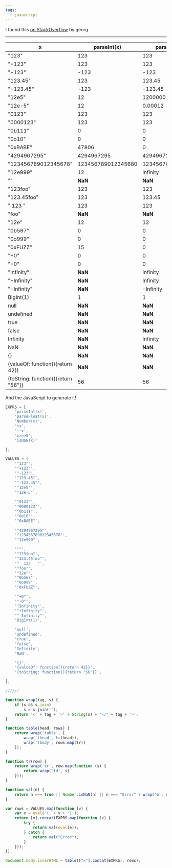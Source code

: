 ```yaml
---
tags:
  - javascript
---
```

I found this [on StackOverflow](https://stackoverflow.com/a/17106702) by georg.

---

|x|parseInt(x)|parseFloat(x)|Number(x)|+x|~~x|x>>>0|isNaN(x)|
|---|---|---|---|---|---|---|---|
|"123"|123|123|123|123|123|123|false|
|"+123"|123|123|123|123|123|123|false|
|"-123"|-123|-123|-123|-123|-123|4294967173|false|
|"123.45"|123|123.45|123.45|123.45|123|123|false|
|"-123.45"|-123|-123.45|-123.45|-123.45|-123|4294967173|false|
|"12e5"|12|1200000|1200000|1200000|1200000|1200000|false|
|"12e-5"|12|0.00012|0.00012|0.00012|0|0|false|
|"0123"|123|123|123|123|123|123|false|
|"0000123"|123|123|123|123|123|123|false|
|"0b111"|0|0|7|7|7|7|false|
|"0o10"|0|0|8|8|8|8|false|
|"0xBABE"|47806|0|47806|47806|47806|47806|false|
|"4294967295"|4294967295|4294967295|4294967295|4294967295|-1|4294967295|false|
|"123456789012345678"|123456789012345680|123456789012345680|123456789012345680|123456789012345680|-1506741424|2788225872|false|
|"12e999"|12|Infinity|Infinity|Infinity|0|0|false|
|""|**NaN**|**NaN**|0|0|0|0|false|
|"123foo"|123|123|**NaN**|**NaN**|0|0|**true**|
|"123.45foo"|123|123.45|**NaN**|**NaN**|0|0|**true**|
|" 123 "|123|123|123|123|123|123|false|
|"foo"|**NaN**|**NaN**|**NaN**|**NaN**|0|0|**true**|
|"12e"|12|12|**NaN**|**NaN**|0|0|**true**|
|"0b567"|0|0|**NaN**|**NaN**|0|0|**true**|
|"0o999"|0|0|**NaN**|**NaN**|0|0|**true**|
|"0xFUZZ"|15|0|**NaN**|**NaN**|0|0|**true**|
|"+0"|0|0|0|0|0|0|false|
|"-0"|0|0|0|0|0|0|false|
|"Infinity"|**NaN**|Infinity|Infinity|Infinity|0|0|false|
|"+Infinity"|**NaN**|Infinity|Infinity|Infinity|0|0|false|
|"-Infinity"|**NaN**|-Infinity|-Infinity|-Infinity|0|0|false|
|BigInt(1)|1|1|1|**Error**|1|**Error**|**Error**|
|null|**NaN**|**NaN**|0|0|0|0|false|
|undefined|**NaN**|**NaN**|**NaN**|**NaN**|0|0|**true**|
|true|**NaN**|**NaN**|1|1|1|1|false|
|false|**NaN**|**NaN**|0|0|0|0|false|
|Infinity|**NaN**|Infinity|Infinity|Infinity|0|0|false|
|NaN|**NaN**|**NaN**|**NaN**|**NaN**|0|0|**true**|
|{}|**NaN**|**NaN**|**NaN**|**NaN**|0|0|**true**|
|{valueOf: function(){return 42}}|**NaN**|**NaN**|42|42|42|42|false|
|{toString: function(){return "56"}}|56|56|56|56|56|56|false|
And the JavaScript to generate it!

```javascript
EXPRS = [
    'parseInt(x)',
    'parseFloat(x)',
    'Number(x)',
    '+x',
    '~~x',
    'x>>>0',
    'isNaN(x)'

];

VALUES = [
    '"123"',
    '"+123"',
    '"-123"',
    '"123.45"',
    '"-123.45"',
    '"12e5"',
    '"12e-5"',
    
    '"0123"',
    '"0000123"',
    '"0b111"',
    '"0o10"',
    '"0xBABE"',
    
    '"4294967295"',
    '"123456789012345678"',
    '"12e999"',

    '""',
    '"123foo"',
    '"123.45foo"',
    '"  123   "',
    '"foo"',
    '"12e"',
    '"0b567"',
    '"0o999"',
    '"0xFUZZ"',

    '"+0"',
    '"-0"',
    '"Infinity"',
    '"+Infinity"',
    '"-Infinity"',
    'BigInt(1)',

    'null',
    'undefined',
    'true',
    'false',
    'Infinity',
    'NaN',

    '{}',
    '{valueOf: function(){return 42}}',
    '{toString: function(){return "56"}}',

];

//////

function wrap(tag, s) {
    if (s && s.join)
        s = s.join('');
    return '<' + tag + '>' + String(s) + '</' + tag + '>';
}

function table(head, rows) {
    return wrap('table', [
        wrap('thead', tr(head)),
        wrap('tbody', rows.map(tr))
    ]);
}

function tr(row) {
    return wrap('tr', row.map(function (s) {
        return wrap('td', s)
    }));
}

function val(n) {
    return n === true || Number.isNaN(n) || n === "Error" ? wrap('b', n) : String(n);
}

var rows = VALUES.map(function (v) {
    var x = eval('(' + v + ')');
    return [v].concat(EXPRS.map(function (e) {
        try {
            return val(eval(e));
        } catch {
            return val("Error");
        }
    }));
});

document.body.innerHTML = table(["x"].concat(EXPRS), rows);
```
